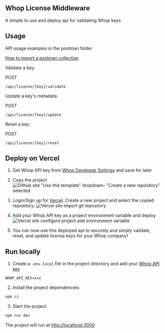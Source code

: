 ## Whop License Middleware

A simple to use and deploy api for validating Whop keys

## Usage

API usage examples in the postman folder 

[How to import a postman collection](https://learning.postman.com/docs/getting-started/importing-and-exporting-data/#importing-postman-data)

Validate a key:

POST
```
/api/license/[key]/validate
```

Update a key's metadata:

POST
```
/api/license/[key]/update
```

Reset a key:

POST
```
/api/license/[key]/reset
```

## Deploy on Vercel

1. Get Whop API key from [Whop Developer Settings](https://dash.whop.com/settings/developer) and save for later

2. Copy the project ![Github site "Use this template" dropdown- "Create a new repository" selected](https://i.imgur.com/N2ekoK6.png)

3. Login/Sign up for [Vercel](https://vercel.com/#get-started). Create a new project and select the copied repository: ![Vercel site import git repository](https://i.imgur.com/7K2q9IW.png)

4. Add your Whop API key as a project environment variable and deploy ![Vercel site configure project add environment variable](https://i.imgur.com/k24CU7s.png)

5. You can now use this deployed api to securely and simply validate, reset, and update license keys for your Whop company!

## Run locally

1. Create a `.env.local` file in the project directory and add your [Whop API key](https://dash.whop.com/settings/developer)

```
WHOP_API_KEY=xxx
```

2. Install the project dependencies:

```bash
npm ci
```

3. Start the project:

```bash
npm run dev
```

The project will run at [http://localhost:3000](http://localhost:3000)
